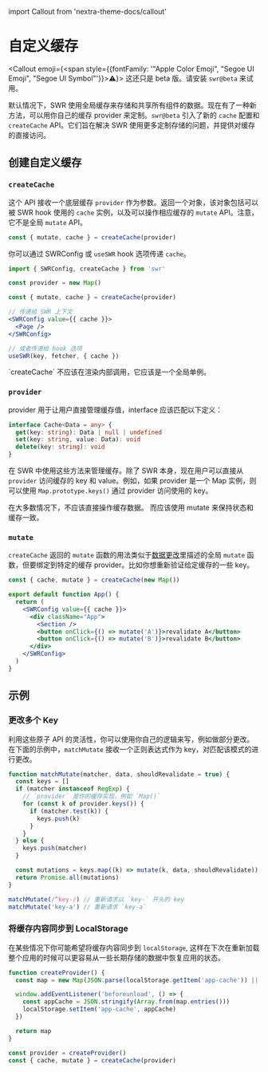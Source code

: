 import Callout from 'nextra-theme-docs/callout'

# 自定义缓存

<Callout emoji={<span style={{fontFamily: '"Apple Color Emoji", "Segoe UI Emoji", "Segoe UI Symbol"'}}>⚠️</span>}>
这还只是 beta 版。请安装 `swr@beta` 来试用。
</Callout>

默认情况下，SWR 使用全局缓存来存储和共享所有组件的数据。现在有了一种新方法，可以用你自己的缓存 provider 来定制。`swr@beta` 引入了新的 `cache` 配置和 `createCache` API。它们旨在解决 SWR 使用更多定制存储的问题，并提供对缓存的直接访问。

## 创建自定义缓存

### `createCache`

这个 API 接收一个底层缓存 `provider` 作为参数。返回一个对象，该对象包括可以被 SWR hook 使用的 `cache` 实例，以及可以操作相应缓存的 `mutate` API。注意，它不是全局 `mutate` API。

```js
const { mutate, cache } = createCache(provider)
```

你可以通过 SWRConfig 或 `useSWR` hook 选项传递 `cache`。

```jsx
import { SWRConfig, createCache } from 'swr'

const provider = new Map()

const { mutate, cache } = createCache(provider)

// 传递给 SWR 上下文
<SWRConfig value={{ cache }}>
  <Page />
</SWRConfig>

// 或者传递给 hook 选项
useSWR(key, fetcher, { cache })
```

<Callout emoji="🚨" background="bg-red-200 dark:text-gray-800">
  `createCache` 不应该在渲染内部调用，它应该是一个全局单例。
</Callout>

### `provider`

provider 用于让用户直接管理缓存值，interface 应该匹配以下定义：

```ts
interface Cache<Data = any> {
  get(key: string): Data | null | undefined
  set(key: string, value: Data): void
  delete(key: string): void
}
```

在 SWR 中使用这些方法来管理缓存。除了 SWR 本身，现在用户可以直接从 `provider` 访问缓存的 key 和 value。例如，如果 provider 是一个 Map 实例，则可以使用 `Map.prototype.keys()` 通过 provider 访问使用的 key。

<Callout emoji="🚨" background="bg-red-200 dark:text-gray-800">
  在大多数情况下，不应该直接操作缓存数据。 而应该使用 mutate 来保持状态和缓存一致。
</Callout>

### `mutate`

`createCache` 返回的 `mutate` 函数的用法类似于[数据更改](/docs/mutation)里描述的全局 `mutate` 函数，但要绑定到特定的缓存 provider。比如你想重新验证给定缓存的一些 key。

```jsx
const { cache, mutate } = createCache(new Map())

export default function App() {
  return (
    <SWRConfig value={{ cache }}>
      <div className="App">
        <Section />
        <button onClick={() => mutate('A')}>revalidate A</button>
        <button onClick={() => mutate('B')}>revalidate B</button>
      </div>
    </SWRConfig>
  )
}
```

## 示例

### 更改多个 Key

利用这些原子 API 的灵活性，你可以使用你自己的逻辑来写，例如做部分更改。在下面的示例中，`matchMutate` 接收一个正则表达式作为 key，对匹配该模式的进行更改。

```js
function matchMutate(matcher, data, shouldRevalidate = true) {
  const keys = []
  if (matcher instanceof RegExp) {
    // `provider` 是你的缓存实现，例如 `Map()`
    for (const k of provider.keys()) {
      if (matcher.test(k)) {
        keys.push(k)
      }
    }
  } else {
    keys.push(matcher)
  }

  const mutations = keys.map((k) => mutate(k, data, shouldRevalidate))
  return Promise.all(mutations)
}

matchMutate(/^key-/) // 重新请求以 `key-` 开头的 key
matchMutate('key-a') // 重新请求 `key-a`
```

### 将缓存内容同步到 LocalStorage

在某些情况下你可能希望将缓存内容同步到 `localStorage`, 这样在下次在重新加载整个应用的时候可以更容易从一些长期存储的数据中恢复应用的状态。

```js
function createProvider() {
  const map = new Map(JSON.parse(localStorage.getItem('app-cache')) || [])

  window.addEventListener('beforeunload', () => {
    const appCache = JSON.stringify(Array.from(map.entries()))
    localStorage.setItem('app-cache', appCache)
  })

  return map
}

const provider = createProvider()
const { cache, mutate } = createCache(provider)
```
